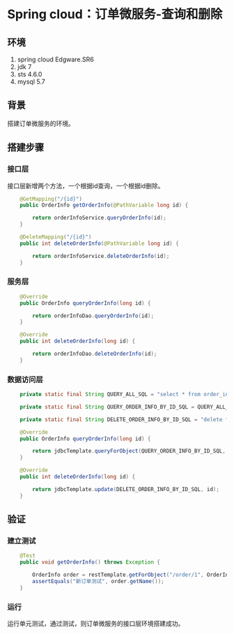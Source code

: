 # Spring cloud：订单微服务-查询和删除

## 环境

1. spring cloud Edgware.SR6
2. jdk 7
3. sts 4.6.0
5. mysql 5.7

## 背景

搭建订单微服务的环境。

## 搭建步骤

### 接口层

接口层新增两个方法，一个根据id查询，一个根据id删除。

```java
    @GetMapping("/{id}")
    public OrderInfo getOrderInfo(@PathVariable long id) {

        return orderInfoService.queryOrderInfo(id);
    }

    @DeleteMapping("/{id}")
    public int deleteOrderInfo(@PathVariable long id) {

        return orderInfoService.deleteOrderInfo(id);
    }
```

### 服务层

```java
    @Override
    public OrderInfo queryOrderInfo(long id) {

        return orderInfoDao.queryOrderInfo(id);
    }

    @Override
    public int deleteOrderInfo(long id) {

        return orderInfoDao.deleteOrderInfo(id);
    }
```

### 数据访问层

```java
    private static final String QUERY_ALL_SQL = "select * from order_info";

    private static final String QUERY_ORDER_INFO_BY_ID_SQL = QUERY_ALL_SQL + " where id = ?";

    private static final String DELETE_ORDER_INFO_BY_ID_SQL = "delete from order_info where id = ?";

    @Override
    public OrderInfo queryOrderInfo(long id) {

        return jdbcTemplate.queryForObject(QUERY_ORDER_INFO_BY_ID_SQL, ROW_MAPPER, id);
    }

    @Override
    public int deleteOrderInfo(long id) {

        return jdbcTemplate.update(DELETE_ORDER_INFO_BY_ID_SQL, id);
    }
```

## 验证

### 建立测试

```java
    @Test
    public void getOrderInfo() throws Exception {

        OrderInfo order = restTemplate.getForObject("/order/1", OrderInfo.class);
        assertEquals("新订单测试", order.getName());
    }
```

### 运行

运行单元测试，通过测试，则订单微服务的接口层环境搭建成功。


